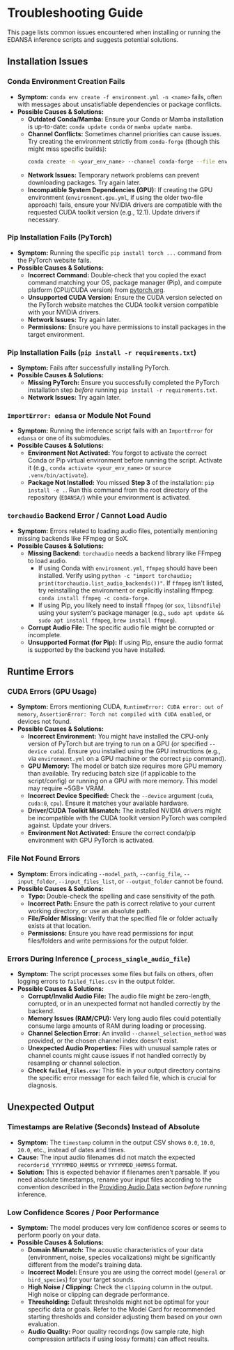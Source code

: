 # Troubleshooting Guide

This page lists common issues encountered when installing or running the EDANSA inference scripts and suggests potential solutions.

## Installation Issues

### Conda Environment Creation Fails

*   **Symptom:** `conda env create -f environment.yml -n <name>` fails, often with messages about unsatisfiable dependencies or package conflicts.
*   **Possible Causes & Solutions:**
    *   **Outdated Conda/Mamba:** Ensure your Conda or Mamba installation is up-to-date: `conda update conda` or `mamba update mamba`.
    *   **Channel Conflicts:** Sometimes channel priorities can cause issues. Try creating the environment strictly from `conda-forge` (though this might miss specific builds):
        ```bash
        conda create -n <your_env_name> --channel conda-forge --file environment.yml 
        ```
    *   **Network Issues:** Temporary network problems can prevent downloading packages. Try again later.
    *   **Incompatible System Dependencies (GPU):** If creating the GPU environment (`environment.gpu.yml`, if using the older two-file approach) fails, ensure your NVIDIA drivers are compatible with the requested CUDA toolkit version (e.g., 12.1). Update drivers if necessary.

### Pip Installation Fails (PyTorch)

*   **Symptom:** Running the specific `pip install torch ...` command from the PyTorch website fails.
*   **Possible Causes & Solutions:**
    *   **Incorrect Command:** Double-check that you copied the exact command matching your OS, package manager (Pip), and compute platform (CPU/CUDA version) from [pytorch.org](https://pytorch.org/get-started/locally/).
    *   **Unsupported CUDA Version:** Ensure the CUDA version selected on the PyTorch website matches the CUDA toolkit version compatible with your NVIDIA drivers.
    *   **Network Issues:** Try again later.
    *   **Permissions:** Ensure you have permissions to install packages in the target environment.

### Pip Installation Fails (`pip install -r requirements.txt`)

*   **Symptom:** Fails after successfully installing PyTorch.
*   **Possible Causes & Solutions:**
    *   **Missing PyTorch:** Ensure you successfully completed the PyTorch installation step *before* running `pip install -r requirements.txt`.
    *   **Network Issues:** Try again later.

### `ImportError: edansa` or Module Not Found

*   **Symptom:** Running the inference script fails with an `ImportError` for `edansa` or one of its submodules.
*   **Possible Causes & Solutions:**
    *   **Environment Not Activated:** You forgot to activate the correct Conda or Pip virtual environment before running the script. Activate it (e.g., `conda activate <your_env_name>` or `source .venv/bin/activate`).
    *   **Package Not Installed:** You missed **Step 3** of the installation: `pip install -e .`. Run this command from the root directory of the repository (`EDANSA/`) while your environment is activated.

### `torchaudio` Backend Error / Cannot Load Audio

*   **Symptom:** Errors related to loading audio files, potentially mentioning missing backends like FFmpeg or SoX.
*   **Possible Causes & Solutions:**
    *   **Missing Backend:** `torchaudio` needs a backend library like FFmpeg to load audio. 
        *   If using Conda with `environment.yml`, `ffmpeg` should have been installed. Verify using `python -c "import torchaudio; print(torchaudio.list_audio_backends())"`. If `ffmpeg` isn't listed, try reinstalling the environment or explicitly installing ffmpeg: `conda install ffmpeg -c conda-forge`.
        *   If using Pip, you likely need to install `ffmpeg` (or `sox`, `libsndfile`) using your system's package manager (e.g., `sudo apt update && sudo apt install ffmpeg`, `brew install ffmpeg`).
    *   **Corrupt Audio File:** The specific audio file might be corrupted or incomplete.
    *   **Unsupported Format (for Pip):** If using Pip, ensure the audio format is supported by the backend you have installed.

## Runtime Errors

### CUDA Errors (GPU Usage)

*   **Symptom:** Errors mentioning CUDA, `RuntimeError: CUDA error: out of memory`, `AssertionError: Torch not compiled with CUDA enabled`, or devices not found.
*   **Possible Causes & Solutions:**
    *   **Incorrect Environment:** You might have installed the CPU-only version of PyTorch but are trying to run on a GPU (or specified `--device cuda`). Ensure you installed using the GPU instructions (e.g., via `environment.yml` on a GPU machine or the correct `pip` command).
    *   **GPU Memory:** The model or batch size requires more GPU memory than available. Try reducing batch size (if applicable to the script/config) or running on a GPU with more memory. This model may require ~5GB+ VRAM.
    *   **Incorrect Device Specified:** Check the `--device` argument (`cuda`, `cuda:0`, `cpu`). Ensure it matches your available hardware.
    *   **Driver/CUDA Toolkit Mismatch:** The installed NVIDIA drivers might be incompatible with the CUDA toolkit version PyTorch was compiled against. Update your drivers.
    *   **Environment Not Activated:** Ensure the correct conda/pip environment with GPU PyTorch is activated.

### File Not Found Errors

*   **Symptom:** Errors indicating `--model_path`, `--config_file`, `--input_folder`, `--input_files_list`, or `--output_folder` cannot be found.
*   **Possible Causes & Solutions:**
    *   **Typo:** Double-check the spelling and case sensitivity of the path.
    *   **Incorrect Path:** Ensure the path is correct relative to your current working directory, or use an absolute path.
    *   **File/Folder Missing:** Verify that the specified file or folder actually exists at that location.
    *   **Permissions:** Ensure you have read permissions for input files/folders and write permissions for the output folder.

### Errors During Inference (`_process_single_audio_file`)

*   **Symptom:** The script processes some files but fails on others, often logging errors to `failed_files.csv` in the output folder.
*   **Possible Causes & Solutions:**
    *   **Corrupt/Invalid Audio File:** The audio file might be zero-length, corrupted, or in an unexpected format not handled correctly by the backend.
    *   **Memory Issues (RAM/CPU):** Very long audio files could potentially consume large amounts of RAM during loading or processing.
    *   **Channel Selection Error:** An invalid `--channel_selection_method` was provided, or the chosen channel index doesn't exist.
    *   **Unexpected Audio Properties:** Files with unusual sample rates or channel counts might cause issues if not handled correctly by resampling or channel selection.
    *   **Check `failed_files.csv`:** This file in your output directory contains the specific error message for each failed file, which is crucial for diagnosis.

## Unexpected Output

### Timestamps are Relative (Seconds) Instead of Absolute

*   **Symptom:** The `timestamp` column in the output CSV shows `0.0`, `10.0`, `20.0`, etc., instead of dates and times.
*   **Cause:** The input audio filenames did not match the expected `recorderid_YYYYMMDD_HHMMSS` or `YYYYMMDD_HHMMSS` format.
*   **Solution:** This is expected behavior if filenames aren't parsable. If you need absolute timestamps, rename your input files according to the convention described in the [Providing Audio Data](../using_pretrained_model/providing_audio_data.md#recommended-timestamp-formats-in-filename) section *before* running inference.

### Low Confidence Scores / Poor Performance

*   **Symptom:** The model produces very low confidence scores or seems to perform poorly on your data.
*   **Possible Causes & Solutions:**
    *   **Domain Mismatch:** The acoustic characteristics of your data (environment, noise, species vocalizations) might be significantly different from the model's training data.
    *   **Incorrect Model:** Ensure you are using the correct model (`general` or `bird_species`) for your target sounds.
    *   **High Noise / Clipping:** Check the `clipping` column in the output. High noise or clipping can degrade performance.
    *   **Thresholding:** Default thresholds might not be optimal for your specific data or goals. Refer to the Model Card for recommended starting thresholds and consider adjusting them based on your own evaluation.
    *   **Audio Quality:** Poor quality recordings (low sample rate, high compression artifacts if using lossy formats) can affect results.

